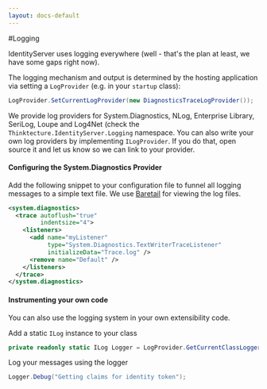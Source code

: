 ```yaml
---
layout: docs-default
---
```


#Logging

IdentityServer uses logging everywhere (well - that's the plan at least, we have some gaps right now).

The logging mechanism and output is determined by the hosting application via setting a `LogProvider` (e.g. in your `startup` class):

```csharp
LogProvider.SetCurrentLogProvider(new DiagnosticsTraceLogProvider());
```

We provide log providers for System.Diagnostics, NLog, Enterprise Library, SeriLog, Loupe and Log4Net (check the `Thinktecture.IdentityServer.Logging` namespace. You can also write your own log providers by implementing `ILogProvider`. If you do that, open source it and let us know so we can link to your provider.

#### Configuring the System.Diagnostics Provider
Add the following snippet to your configuration file to funnel all logging messages to a simple text file. We use [Baretail](https://www.baremetalsoft.com/baretail/) for viewing the log files.

```xml
<system.diagnostics>
  <trace autoflush="true"
         indentsize="4">
    <listeners>
      <add name="myListener"
           type="System.Diagnostics.TextWriterTraceListener"
           initializeData="Trace.log" />
      <remove name="Default" />
    </listeners>
  </trace>
</system.diagnostics>
```

#### Instrumenting your own code
You can also use the logging system in your own extensibility code.

Add a static `ILog` instance to your class
```csharp
private readonly static ILog Logger = LogProvider.GetCurrentClassLogger();
```
Log your messages using the logger
```csharp
Logger.Debug("Getting claims for identity token");
```